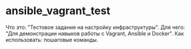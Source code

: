 # ansible_vagrant_test
Что это: "Тестовое задание на настройку инфраструктуры".
Для чего: "Для демонстрации навыков работы с Vagrant, Ansible и Docker".
Как использовать: пошаговые команды.
